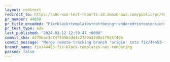 ```yaml
---
layout: redirect
redirect_to: https://a8c-woo-test-reports.s3.amazonaws.com/public/pr/44850/e2e/index.html
pr_number: 44850
pr_title_encoded: "Fix+block+templates+not+being+rendered+in+extension+taxonomies"
pr_test_type: e2e
last_published: "2024-03-12 12:59:47 +0000"
commit_sha: d275bac3c74f545bcdd1c2759a32d0e1f925f40b
commit_message: "Merge remote-tracking branch 'origin' into fix/44453-fix-block-templa…"
branch_name: fix/44453-fix-block-templates-not-rendering
passed: false
---
```

